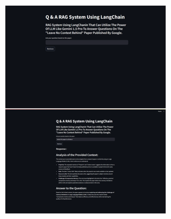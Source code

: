 ![LangChain_RAG_System Screenshot](langchain_rag_system_v1/app_snaps/home_page.png)
![LangChain_RAG_System Screenshot](langchain_rag_system_v1/app_snaps/information_retrieve.png)
